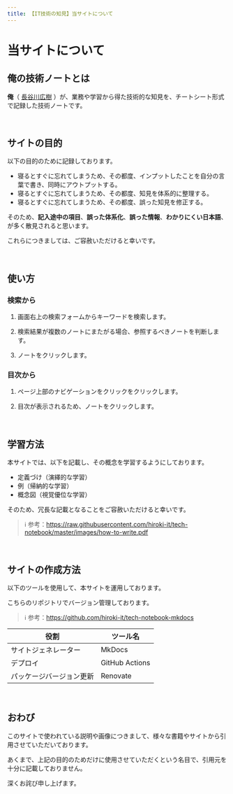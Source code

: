```yaml
---
title: 【IT技術の知見】当サイトについて
---
```


# 当サイトについて

## 俺の技術ノートとは

**俺**（ [長谷川広樹](https://hiroki-it.github.io/tech-notebook-mkdocs/about.html) ）が、業務や学習から得た技術的な知見を、チートシート形式で記録した技術ノートです。

<br>

## サイトの目的

以下の目的のために記録しております。



- 寝るとすぐに忘れてしまうため、その都度、インプットしたことを自分の言葉で書き、同時にアウトプットする。
- 寝るとすぐに忘れてしまうため、その都度、知見を体系的に整理する。
- 寝るとすぐに忘れてしまうため、その都度、誤った知見を修正する。

そのため、**記入途中の項目**、**誤った体系化**、**誤った情報**、**わかりにくい日本語**、が多く散見されると思います。



これらにつきましては、ご容赦いただけると幸いです。



<br>

## 使い方

### 検索から

1. 画面右上の検索フォームからキーワードを検索します。


2. 検索結果が複数のノートにまたがる場合、参照するべきノートを判断します。


3. ノートをクリックします。



### 目次から

1. ページ上部のナビゲーションをクリックをクリックします。


2. 目次が表示されるため、ノートをクリックします。



<br>

## 学習方法

本サイトでは、以下を記載し、その概念を学習するようにしております。



- 定義づけ（演繹的な学習）
- 例（帰納的な学習）
- 概念図（視覚優位な学習）

そのため、冗長な記載となることをご容赦いただけると幸いです。



> ℹ️ 参考：https://raw.githubusercontent.com/hiroki-it/tech-notebook/master/images/how-to-write.pdf

<br>

## サイトの作成方法

以下のツールを使用して、本サイトを運用しております。

こちらのリポジトリでバージョン管理しております。



> ℹ️ 参考：https://github.com/hiroki-it/tech-notebook-mkdocs

| 役割           | ツール名          |
|----------------|----------------|
| サイトジェネレーター     | MkDocs         |
| デプロイ           | GitHub Actions |
| パッケージバージョン更新 | Renovate       |

<br>

## おわび

このサイトで使われている説明や画像につきまして、様々な書籍やサイトから引用させていただいております。



あくまで、上記の目的のためだけに使用させていただくという名目で、引用元を十分に記載しておりません。



深くお詫び申し上げます。



<br>
